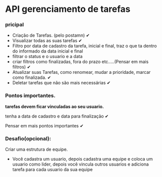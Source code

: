 # API gerenciamento de tarefas

### pricipal

- Criação de Tarefas. (pelo postamn) ✔
- Visualizar todas as suas tarefas ✔
- Filtro por data de cadastro da tarefa, inicial e final, traz o que ta dentro do informado da data inicial e final
- filtrar o status e o usuario e a data
- criar filtros como finalizadas, fora do prazo etc.....(Pensar em mais filtros) ✔
- Atualizar suas Tarefas, como renomear, mudar a prioridade, marcar como finalizada. ✔
- Deletar tarefas que não são mais necessárias ✔

### Pontos importantes.

**tarefas devem ficar vinculadas ao seu usuario.**

tenha a data de cadastro e data para finalização ✔

 Pensar em mais pontos importantes ✔

### Desafio(opcional):

Criar uma estrutura de equipe.
- Você cadastra um usuario, depois cadastra uma equipe e coloca um usuario como lider,
depois você vincula outros usuarios e adiciona tarefa para cada usuario da sua equipe
